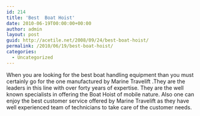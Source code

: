 ```yaml
---
id: 214
title: 'Best  Boat Hoist'
date: 2010-06-19T00:00:00+00:00
author: admin
layout: post
guid: http://acetile.net/2008/09/24/best-boat-hoist/
permalink: /2010/06/19/best-boat-hoist/
categories:
  - Uncategorized
---
```

When you are looking for the best boat handling equipment than you must certainly go for the one manufactured by Marine Travelift .They are the leaders in this line with over forty years of expertise. They are the well known specialists in offering the Boat Hoist of mobile nature. Also one can enjoy the best customer service offered by Marine Travelift as they have well experienced team of technicians to take care of the customer needs.